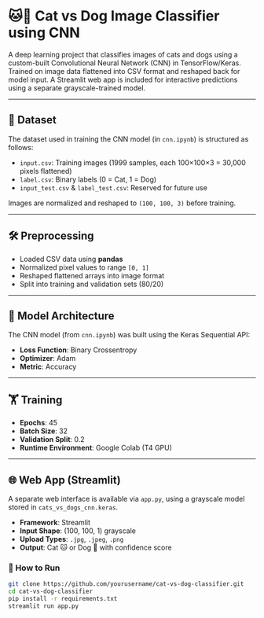 # 🐱🐶 Cat vs Dog Image Classifier using CNN

A deep learning project that classifies images of cats and dogs using a custom-built Convolutional Neural Network (CNN) in TensorFlow/Keras. Trained on image data flattened into CSV format and reshaped back for model input. A Streamlit web app is included for interactive predictions using a separate grayscale-trained model.

---

## 📂 Dataset

The dataset used in training the CNN model (in `cnn.ipynb`) is structured as follows:

- `input.csv`: Training images (1999 samples, each 100×100×3 = 30,000 pixels flattened)
- `label.csv`: Binary labels (0 = Cat, 1 = Dog)
- `input_test.csv` & `label_test.csv`: Reserved for future use

Images are normalized and reshaped to `(100, 100, 3)` before training.

---

## 🛠️ Preprocessing

- Loaded CSV data using **pandas**
- Normalized pixel values to range `[0, 1]`
- Reshaped flattened arrays into image format
- Split into training and validation sets (80/20)

---

## 🧠 Model Architecture

The CNN model (from `cnn.ipynb`) was built using the Keras Sequential API:


- **Loss Function**: Binary Crossentropy  
- **Optimizer**: Adam  
- **Metric**: Accuracy

---

## 🏋️ Training

- **Epochs**: 45  
- **Batch Size**: 32  
- **Validation Split**: 0.2  
- **Runtime Environment**: Google Colab (T4 GPU)

---

## 🌐 Web App (Streamlit)

A separate web interface is available via `app.py`, using a grayscale model stored in `cats_vs_dogs_cnn.keras`.

- **Framework**: Streamlit  
- **Input Shape**: (100, 100, 1) grayscale  
- **Upload Types**: `.jpg`, `.jpeg`, `.png`  
- **Output**: Cat 🐱 or Dog 🐶 with confidence score

### 🔧 How to Run

```bash
git clone https://github.com/yourusername/cat-vs-dog-classifier.git
cd cat-vs-dog-classifier
pip install -r requirements.txt
streamlit run app.py
